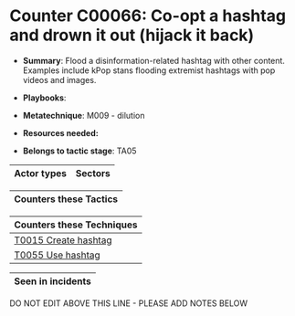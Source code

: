 # Counter C00066: Co-opt a hashtag and drown it out (hijack it back)

* **Summary**: Flood a disinformation-related hashtag with other content. Examples include kPop stans flooding extremist hashtags with pop videos and images. 

* **Playbooks**: 

* **Metatechnique**: M009 - dilution

* **Resources needed:** 

* **Belongs to tactic stage**: TA05


| Actor types | Sectors |
| ----------- | ------- |



| Counters these Tactics |
| ---------------------- |



| Counters these Techniques |
| ------------------------- |
| [T0015 Create hashtag](../generated_pages/techniques/T0015.md) |
| [T0055 Use hashtag](../generated_pages/techniques/T0055.md) |



| Seen in incidents |
| ----------------- |


DO NOT EDIT ABOVE THIS LINE - PLEASE ADD NOTES BELOW